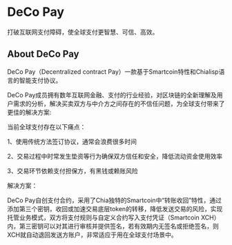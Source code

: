 # DeCo Pay
打破互联网支付障碍，使全球支付更智慧、可信、高效。

## About DeCo Pay

DeCo Pay（Decentralized contract Pay）一款基于Smartcoin特性和Chialisp语言的智能支付协议。

DeCo Pay成员拥有数年互联网金融、支付的行业经验，对区块链的全新理解及用户需求的分析，解决买卖双方与中介方之间存在的不信任问题，为全球支付带来了更佳的解决方案:

当前全球支付存在以下痛点：

1、使用传统方法签订协议，通常会浪费很多时间

2、交易过程中时常发生垫资等行为确保双方信任和安全，降低流动资金使用效率

3、交易环节依赖支付担保方，有黑钱或赖账风险

解决方案：

DeCo Pay自创支付合约，采用了Chia独特的Smartcoin中“转账收回”特性，通过添加第三个密钥，收回或加速交易底层token的转移，降低发送交易的风险，实现托管业务模式，双方将支付规则与自定义合约写入支付凭证（Smartcoin XCH）内，第三密钥可以对其进行审核并提供签名，若有效期内无签名或拒绝签名，则 XCH就自动退回发送方账户，非常适应于用在全球支付场景中。

